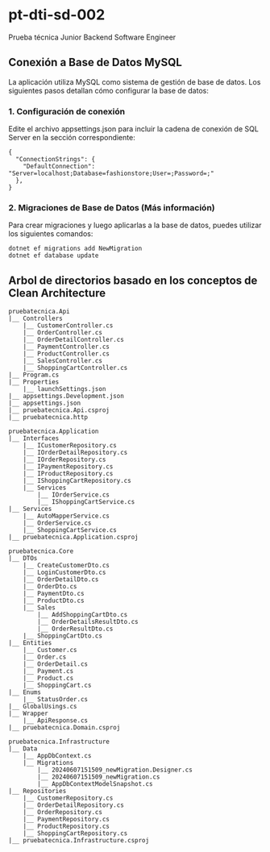 # pt-dti-sd-002
Prueba técnica Junior Backend Software Engineer

## Conexión a Base de Datos MySQL

La aplicación utiliza MySQL como sistema de gestión de base de datos. Los siguientes pasos detallan cómo configurar la base de datos:

### 1. Configuración de conexión
Edite el archivo appsettings.json para incluir la cadena de conexión de SQL Server en la sección correspondiente:

```
{
  "ConnectionStrings": {
    "DefaultConnection": "Server=localhost;Database=fashionstore;User=;Password=;"
  },
}
```

### 2. Migraciones de Base de Datos (Más información)
Para crear migraciones y luego aplicarlas a la base de datos, puedes utilizar los siguientes comandos:

```
dotnet ef migrations add NewMigration
dotnet ef database update
```

## Arbol de directorios basado en los conceptos de Clean Architecture
```
pruebatecnica.Api
|__ Controllers
    |__ CustomerController.cs
    |__ OrderController.cs
    |__ OrderDetailController.cs
    |__ PaymentController.cs
    |__ ProductController.cs
    |__ SalesController.cs
    |__ ShoppingCartController.cs
|__ Program.cs
|__ Properties
    |__ launchSettings.json
|__ appsettings.Development.json
|__ appsettings.json
|__ pruebatecnica.Api.csproj
|__ pruebatecnica.http

pruebatecnica.Application
|__ Interfaces
    |__ ICustomerRepository.cs
    |__ IOrderDetailRepository.cs
    |__ IOrderRepository.cs
    |__ IPaymentRepository.cs
    |__ IProductRepository.cs
    |__ IShoppingCartRepository.cs
    |__ Services
        |__ IOrderService.cs
        |__ IShoppingCartService.cs
|__ Services
    |__ AutoMapperService.cs
    |__ OrderService.cs
    |__ ShoppingCartService.cs
|__ pruebatecnica.Application.csproj

pruebatecnica.Core
|__ DTOs
    |__ CreateCustomerDto.cs
    |__ LoginCustomerDto.cs
    |__ OrderDetailDto.cs
    |__ OrderDto.cs
    |__ PaymentDto.cs
    |__ ProductDto.cs
    |__ Sales
        |__ AddShoppingCartDto.cs
        |__ OrderDetailsResultDto.cs
        |__ OrderResultDto.cs
    |__ ShoppingCartDto.cs
|__ Entities
    |__ Customer.cs
    |__ Order.cs
    |__ OrderDetail.cs
    |__ Payment.cs
    |__ Product.cs
    |__ ShoppingCart.cs
|__ Enums
    |__ StatusOrder.cs
|__ GlobalUsings.cs
|__ Wrapper
    |__ ApiResponse.cs
|__ pruebatecnica.Domain.csproj

pruebatecnica.Infrastructure
|__ Data
    |__ AppDbContext.cs
    |__ Migrations
        |__ 20240607151509_newMigration.Designer.cs
        |__ 20240607151509_newMigration.cs
        |__ AppDbContextModelSnapshot.cs
|__ Repositories
    |__ CustomerRepository.cs
    |__ OrderDetailRepository.cs
    |__ OrderRepository.cs
    |__ PaymentRepository.cs
    |__ ProductRepository.cs
    |__ ShoppingCartRepository.cs
|__ pruebatecnica.Infrastructure.csproj
```